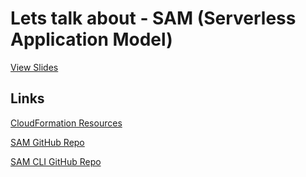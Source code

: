 # Lets talk about - SAM (Serverless Application Model)

[View Slides](https://lets-talk-about--sam.taminomartinius.de)

## Links

[CloudFormation Resources](https://docs.aws.amazon.com/en_us/AWSCloudFormation/latest/UserGuide/aws-template-resource-type-ref.html)

[SAM GitHub Repo](https://github.com/awslabs/serverless-application-model)

[SAM CLI GitHub Repo](https://github.com/awslabs/aws-sam-cli)
